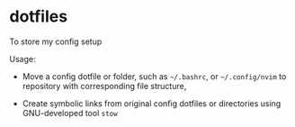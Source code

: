 # dotfiles
To store my config setup

Usage:

* Move a config dotfile or folder, such as `~/.bashrc`, or `~/.config/nvim` to repository with corresponding file structure,

* Create symbolic links from original config dotfiles or directories using GNU-developed tool `stow`
